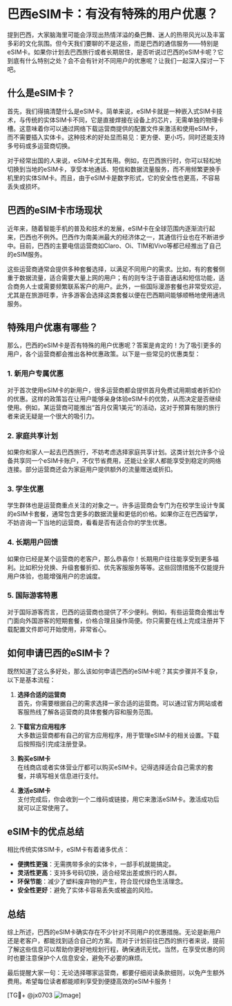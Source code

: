 # 巴西eSIM卡：有没有特殊的用户优惠？

提到巴西，大家脑海里可能会浮现出热情洋溢的桑巴舞、迷人的热带风光以及丰富多彩的文化氛围。但今天我们要聊的不是这些，而是巴西的通信服务——特别是eSIM卡。如果你计划去巴西旅行或者长期居住，是否听说过巴西的eSIM卡呢？它到底有什么特别之处？会不会有针对不同用户的优惠呢？让我们一起深入探讨一下吧。

## 什么是eSIM卡？

首先，我们得搞清楚什么是eSIM卡。简单来说，eSIM卡就是一种嵌入式SIM卡技术，与传统的实体SIM卡不同，它是直接焊接在设备上的芯片，无需单独的物理卡槽。这意味着你可以通过网络下载运营商提供的配置文件来激活和使用eSIM卡，而不需要插入实体卡。这种技术的好处显而易见：更方便、更小巧，同时还能支持多号码或多运营商切换。

对于经常出国的人来说，eSIM卡尤其有用。例如，在巴西旅行时，你可以轻松地切换到当地的eSIM卡，享受本地通话、短信和数据流量服务，而不用频繁更换手机里的实体SIM卡。而且，由于eSIM卡是数字形式，它的安全性也更高，不容易丢失或损坏。

## 巴西的eSIM卡市场现状

近年来，随着智能手机的普及和技术的发展，eSIM卡在全球范围内逐渐流行起来，巴西也不例外。巴西作为南美洲最大的经济体之一，其通信行业也在不断进步中。目前，巴西的主要电信运营商如Claro、Oi、TIM和Vivo等都已经推出了自己的eSIM服务。

这些运营商通常会提供多种套餐选择，以满足不同用户的需求。比如，有的套餐侧重于数据流量，适合需要大量上网的用户；有的则专注于语音通话和短信功能，适合商务人士或需要频繁联系客户的用户。此外，一些国际漫游套餐也非常受欢迎，尤其是在旅游旺季，许多游客会选择这类套餐以便在巴西期间能够顺畅地使用通讯服务。

## 特殊用户优惠有哪些？

那么，巴西的eSIM卡是否有特殊的用户优惠呢？答案是肯定的！为了吸引更多的用户，各个运营商都会推出各种优惠政策。以下是一些常见的优惠类型：

### 1. **新用户专属优惠**

对于首次使用eSIM卡的新用户，很多运营商都会提供首月免费试用期或者折扣价的优惠。这样的政策旨在让用户能够亲身体验eSIM卡的优势，从而决定是否继续使用。例如，某运营商可能推出“首月仅需1美元”的活动，这对于预算有限的旅行者来说无疑是一个很大的吸引力。

### 2. **家庭共享计划**

如果你和家人一起去巴西旅行，不妨考虑选择家庭共享计划。这类计划允许多个设备共享同一个eSIM卡账户，不仅节省费用，还能让全家人都能享受到稳定的网络连接。部分运营商还会为家庭用户提供额外的流量赠送或折扣。

### 3. **学生优惠**

学生群体也是运营商重点关注的对象之一。许多运营商会专门为在校学生设计专属的eSIM卡套餐，通常包含更多的数据流量和更低的价格。如果你正在巴西留学，不妨咨询一下当地的运营商，看看是否有适合你的学生优惠。

### 4. **长期用户回馈**

如果你已经是某个运营商的老客户，那么恭喜你！长期用户往往能享受到更多福利。比如积分兑换、升级套餐折扣、优先客服服务等等。这些回馈措施不仅能提升用户体验，也能增强用户的忠诚度。

### 5. **国际游客特惠**

对于国际游客而言，巴西的运营商也提供了不少便利。例如，有些运营商会推出专门面向外国游客的短期套餐，价格合理且操作简便。你只需要在线上完成注册并下载配置文件即可开始使用，非常省心。

## 如何申请巴西的eSIM卡？

既然知道了这么多好处，那么该如何申请巴西的eSIM卡呢？其实步骤并不复杂，以下是基本流程：

1. **选择合适的运营商**  
   首先，你需要根据自己的需求选择一家合适的运营商。可以通过官方网站或者客服热线了解各运营商的具体套餐内容和服务范围。

2. **下载官方应用程序**  
   大多数运营商都有自己的官方应用程序，用于管理eSIM卡的相关设置。下载后按照指引完成注册登录。

3. **购买eSIM卡**  
   在线商店或者实体营业厅都可以购买eSIM卡。记得选择适合自己需求的套餐，并填写相关信息进行支付。

4. **激活eSIM卡**  
   支付完成后，你会收到一个二维码或链接，用它来激活eSIM卡。激活成功后就可以正常使用了。

## eSIM卡的优点总结

相比传统实体SIM卡，eSIM卡有着诸多优点：

- **便携性更强**：无需携带多余的实体卡，一部手机就能搞定。
- **灵活性更高**：支持多号码切换，适合经常出差或旅行的人群。
- **环保节能**：减少了塑料废弃物的产生，符合现代绿色生活理念。
- **安全性更好**：避免了实体卡容易丢失或被盗的风险。

## 总结

综上所述，巴西的eSIM卡确实存在不少针对不同用户的优惠措施。无论是新用户还是老客户，都能找到适合自己的方案。而对于计划前往巴西的旅行者来说，提前了解这些信息可以帮助你更好地规划行程，确保通讯无忧。当然，在享受优惠的同时也要注意保护个人信息安全，避免不必要的麻烦。

最后提醒大家一句：无论选择哪家运营商，都要仔细阅读条款细则，以免产生额外费用。希望每位读者都能顺利享受到便捷高效的eSIM卡服务！

[TG💪+ @jx0703 ![Image](https://github.com/user-attachments/assets/dbca1d08-cadb-493c-b0ec-ad6f7a83f270)]
